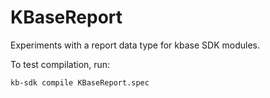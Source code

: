 # KBaseReport

Experiments with a report data type for kbase SDK modules.

To test compilation, run:

    kb-sdk compile KBaseReport.spec
